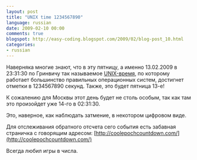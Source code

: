 ```yaml
---
layout: post
title: "UNIX time 1234567890"
language: russian
date: 2009-02-10 00:00
comments: true
blogspot: http://easy-coding.blogspot.com/2009/02/blog-post_10.html
categories:
- russian
---
```

Наверняка многие знают, что в эту пятницу, а именно 13.02.2009 в 23:31:30 по Гринвичу так называемое [UNIX-время][], по которому работает большинство правильных операционных систем, достигнет отметки в 1234567890 секунд. Также, это будет пятница 13-е!

[UNIX-время]: http://ru.wikipedia.org/wiki/UNIX-%D0%B2%D1%80%D0%B5%D0%BC%D1%8F

К сожалению для Москвы этот день будет не столь особым, так как там это произойдет уже 14-го в 02:31:30.

Это, наверное, как наблюдать затмение, в некотором цифровом виде. 

Для отслеживания обратного отсчета сего события есть забавная страничка с говорящим адресом: [http://coolepochcountdown.com/](http://coolepochcountdown.com/)

Всегда любил игры в числа.
